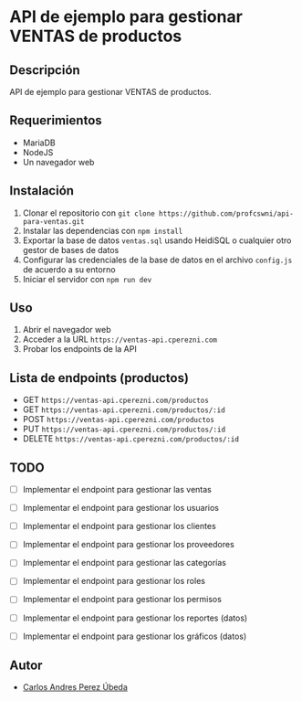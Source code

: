 # API de ejemplo para gestionar VENTAS de productos

## Descripción

API de ejemplo para gestionar VENTAS de productos.

## Requerimientos

- MariaDB
- NodeJS
- Un navegador web

## Instalación

1. Clonar el repositorio con `git clone https://github.com/profcswni/api-para-ventas.git`
2. Instalar las dependencias con `npm install`
3. Exportar la base de datos `ventas.sql` usando HeidiSQL o cualquier otro gestor de bases de datos
4. Configurar las credenciales de la base de datos en el archivo `config.js` de acuerdo a su entorno
5. Iniciar el servidor con `npm run dev`

## Uso

1. Abrir el navegador web
2. Acceder a la URL `https://ventas-api.cperezni.com`
3. Probar los endpoints de la API

## Lista de endpoints (productos)

- GET `https://ventas-api.cperezni.com/productos` 
- GET `https://ventas-api.cperezni.com/productos/:id`
- POST `https://ventas-api.cperezni.com/productos`
- PUT `https://ventas-api.cperezni.com/productos/:id`
- DELETE `https://ventas-api.cperezni.com/productos/:id`

## TODO

- [ ] Implementar el endpoint para gestionar las ventas
- [ ] Implementar el endpoint para gestionar los usuarios
- [ ] Implementar el endpoint para gestionar los clientes
- [ ] Implementar el endpoint para gestionar los proveedores
- [ ] Implementar el endpoint para gestionar las categorías
- [ ] Implementar el endpoint para gestionar los roles
- [ ] Implementar el endpoint para gestionar los permisos
- [ ] Implementar el endpoint para gestionar los reportes (datos)
- [ ] Implementar el endpoint para gestionar los gráficos (datos)


## Autor

- [Carlos Andres Perez Úbeda](https://cperezni.com)
